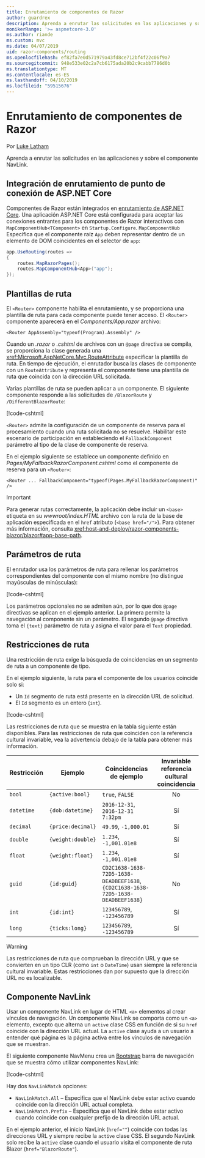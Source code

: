 ```yaml
---
title: Enrutamiento de componentes de Razor
author: guardrex
description: Aprenda a enrutar las solicitudes en las aplicaciones y sobre el componente NavLink.
monikerRange: '>= aspnetcore-3.0'
ms.author: riande
ms.custom: mvc
ms.date: 04/07/2019
uid: razor-components/routing
ms.openlocfilehash: ef82fa7e0d571979a43fd8ce712bf4f22c06f9a7
ms.sourcegitcommit: 948e533e02c2a7cb6175ada20b2c9cabb7786d0b
ms.translationtype: MT
ms.contentlocale: es-ES
ms.lasthandoff: 04/10/2019
ms.locfileid: "59515676"
---
```

# <a name="razor-components-routing"></a>Enrutamiento de componentes de Razor

Por [Luke Latham](https://github.com/guardrex)

Aprenda a enrutar las solicitudes en las aplicaciones y sobre el componente NavLink.

## <a name="aspnet-core-endpoint-routing-integration"></a>Integración de enrutamiento de punto de conexión de ASP.NET Core

Componentes de Razor están integrados en [enrutamiento de ASP.NET Core](xref:fundamentals/routing). Una aplicación ASP.NET Core está configurada para aceptar las conexiones entrantes para los componentes de Razor interactivos con `MapComponentHub<TComponent>` en `Startup.Configure`. `MapComponentHub` Especifica que el componente raíz `App` deben representar dentro de un elemento de DOM coincidentes en el selector de `app`:

```csharp
app.UseRouting(routes =>
{
    routes.MapRazorPages();
    routes.MapComponentHub<App>("app");
});
```

## <a name="route-templates"></a>Plantillas de ruta

El `<Router>` componente habilita el enrutamiento, y se proporciona una plantilla de ruta para cada componente puede tener acceso. El `<Router>` componente aparecerá en el *Components/App.razor* archivo:

```cshtml
<Router AppAssembly="typeof(Program).Assembly" />
```

Cuando un *.razor* o *.cshtml* de archivos con un `@page` directiva se compila, se proporciona la clase generada una <xref:Microsoft.AspNetCore.Mvc.RouteAttribute> especificar la plantilla de ruta. En tiempo de ejecución, el enrutador busca las clases de componente con un `RouteAttribute` y representa el componente tiene una plantilla de ruta que coincida con la dirección URL solicitada.

Varias plantillas de ruta se pueden aplicar a un componente. El siguiente componente responde a las solicitudes de `/BlazorRoute` y `/DifferentBlazorRoute`:

[!code-cshtml[](common/samples/3.x/BlazorSample/Pages/BlazorRoute.cshtml?name=snippet_BlazorRoute)]

`<Router>` admite la configuración de un componente de reserva para el procesamiento cuando una ruta solicitada no se resuelve. Habilitar este escenario de participación en estableciendo el `FallbackComponent` parámetro al tipo de la clase de componente de reserva.

En el ejemplo siguiente se establece un componente definido en *Pages/MyFallbackRazorComponent.cshtml* como el componente de reserva para un `<Router>`:

```cshtml
<Router ... FallbackComponent="typeof(Pages.MyFallbackRazorComponent)" />
```

> [!IMPORTANT]
> Para generar rutas correctamente, la aplicación debe incluir un `<base>` etiqueta en su *wwwroot/index.HTML* archivo con la ruta de la base de aplicación especificada en el `href` atributo (`<base href="/">`). Para obtener más información, consulta <xref:host-and-deploy/razor-components-blazor/blazor#app-base-path>.

## <a name="route-parameters"></a>Parámetros de ruta

El enrutador usa los parámetros de ruta para rellenar los parámetros correspondientes del componente con el mismo nombre (no distingue mayúsculas de minúsculas):

[!code-cshtml[](common/samples/3.x/BlazorSample/Pages/RouteParameter.cshtml?name=snippet_RouteParameter&highlight=2,7-8)]

Los parámetros opcionales no se admiten aún, por lo que dos `@page` directivas se aplican en el ejemplo anterior. La primera permite la navegación al componente sin un parámetro. El segundo `@page` directiva toma el `{text}` parámetro de ruta y asigna el valor para el `Text` propiedad.

## <a name="route-constraints"></a>Restricciones de ruta

Una restricción de ruta exige la búsqueda de coincidencias en un segmento de ruta a un componente de tipo.

En el ejemplo siguiente, la ruta para el componente de los usuarios coincide solo si:

* Un `Id` segmento de ruta está presente en la dirección URL de solicitud.
* El `Id` segmento es un entero (`int`).

[!code-cshtml[](routing/samples_snapshot/3.x/Constraint.cshtml?highlight=1)]

Las restricciones de ruta que se muestra en la tabla siguiente están disponibles. Para las restricciones de ruta que coinciden con la referencia cultural invariable, vea la advertencia debajo de la tabla para obtener más información.

| Restricción | Ejemplo           | Coincidencias de ejemplo                                                                  | Invariable<br>referencia cultural<br>coincidencia |
| ---------- | ----------------- | -------------------------------------------------------------------------------- | :------------------------------: |
| `bool`     | `{active:bool}`   | `true`, `FALSE`                                                                  | No                               |
| `datetime` | `{dob:datetime}`  | `2016-12-31`, `2016-12-31 7:32pm`                                                | Sí                              |
| `decimal`  | `{price:decimal}` | `49.99`, `-1,000.01`                                                             | Sí                              |
| `double`   | `{weight:double}` | `1.234`, `-1,001.01e8`                                                           | Sí                              |
| `float`    | `{weight:float}`  | `1.234`, `-1,001.01e8`                                                           | Sí                              |
| `guid`     | `{id:guid}`       | `CD2C1638-1638-72D5-1638-DEADBEEF1638`, `{CD2C1638-1638-72D5-1638-DEADBEEF1638}` | No                               |
| `int`      | `{id:int}`        | `123456789`, `-123456789`                                                        | Sí                              |
| `long`     | `{ticks:long}`    | `123456789`, `-123456789`                                                        | Sí                              |

> [!WARNING]
> Las restricciones de ruta que comprueban la dirección URL y que se convierten en un tipo CLR (como `int` o `DateTime`) usan siempre la referencia cultural invariable. Estas restricciones dan por supuesto que la dirección URL no es localizable.

## <a name="navlink-component"></a>Componente NavLink

Usar un componente NavLink en lugar de HTML `<a>` elementos al crear vínculos de navegación. Un componente NavLink se comporta como un `<a>` elemento, excepto que alterna un `active` clase CSS en función de si su `href` coincide con la dirección URL actual. La `active` clase ayuda a un usuario a entender qué página es la página activa entre los vínculos de navegación que se muestran.

El siguiente componente NavMenu crea un [Bootstrap](https://getbootstrap.com/docs/) barra de navegación que se muestra cómo utilizar componentes NavLink:

[!code-cshtml[](common/samples/3.x/BlazorSample/Shared/NavMenu.cshtml?name=snippet_NavLinks&highlight=4-6,9-11)]

Hay dos `NavLinkMatch` opciones:

* `NavLinkMatch.All` &ndash; Especifica que el NavLink debe estar activo cuando coincide con la dirección URL actual completa.
* `NavLinkMatch.Prefix` &ndash; Especifica que el NavLink debe estar activo cuando coincide con cualquier prefijo de la dirección URL actual.

En el ejemplo anterior, el inicio NavLink (`href=""`) coincide con todas las direcciones URL y siempre recibe la `active` clase CSS. El segundo NavLink solo recibe la `active` clase cuando el usuario visita el componente de ruta Blazor (`href="BlazorRoute"`).

